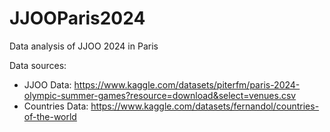 # JJOOParis2024
Data analysis of JJOO 2024 in Paris

Data sources: 
* JJOO Data: https://www.kaggle.com/datasets/piterfm/paris-2024-olympic-summer-games?resource=download&select=venues.csv
* Countries Data: https://www.kaggle.com/datasets/fernandol/countries-of-the-world
